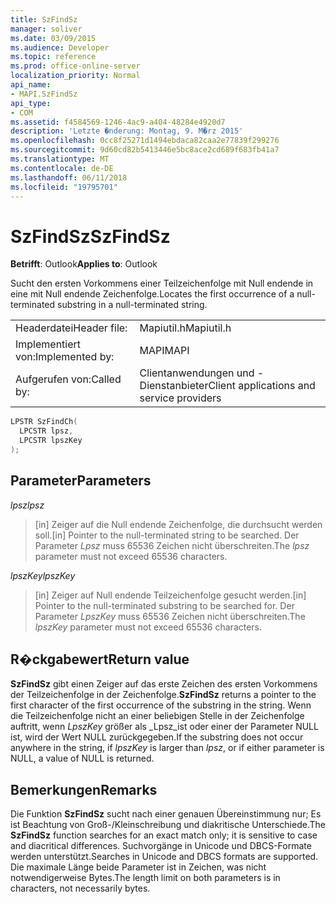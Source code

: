 ```yaml
---
title: SzFindSz
manager: soliver
ms.date: 03/09/2015
ms.audience: Developer
ms.topic: reference
ms.prod: office-online-server
localization_priority: Normal
api_name:
- MAPI.SzFindSz
api_type:
- COM
ms.assetid: f4584569-1246-4ac9-a404-48284e4920d7
description: 'Letzte �nderung: Montag, 9. M�rz 2015'
ms.openlocfilehash: 0cc8f25271d1494ebdaca82caa2e77839f299276
ms.sourcegitcommit: 9d60cd82b5413446e5bc8ace2cd689f683fb41a7
ms.translationtype: MT
ms.contentlocale: de-DE
ms.lasthandoff: 06/11/2018
ms.locfileid: "19795701"
---
```

# <a name="szfindsz"></a><span data-ttu-id="a0e31-103">SzFindSz</span><span class="sxs-lookup"><span data-stu-id="a0e31-103">SzFindSz</span></span>

  
  
<span data-ttu-id="a0e31-104">**Betrifft**: Outlook</span><span class="sxs-lookup"><span data-stu-id="a0e31-104">**Applies to**: Outlook</span></span> 
  
<span data-ttu-id="a0e31-105">Sucht den ersten Vorkommens einer Teilzeichenfolge mit Null endende in eine mit Null endende Zeichenfolge.</span><span class="sxs-lookup"><span data-stu-id="a0e31-105">Locates the first occurrence of a null-terminated substring in a null-terminated string.</span></span> 
  
|||
|:-----|:-----|
|<span data-ttu-id="a0e31-106">Headerdatei</span><span class="sxs-lookup"><span data-stu-id="a0e31-106">Header file:</span></span>  <br/> |<span data-ttu-id="a0e31-107">Mapiutil.h</span><span class="sxs-lookup"><span data-stu-id="a0e31-107">Mapiutil.h</span></span>  <br/> |
|<span data-ttu-id="a0e31-108">Implementiert von:</span><span class="sxs-lookup"><span data-stu-id="a0e31-108">Implemented by:</span></span>  <br/> |<span data-ttu-id="a0e31-109">MAPI</span><span class="sxs-lookup"><span data-stu-id="a0e31-109">MAPI</span></span>  <br/> |
|<span data-ttu-id="a0e31-110">Aufgerufen von:</span><span class="sxs-lookup"><span data-stu-id="a0e31-110">Called by:</span></span>  <br/> |<span data-ttu-id="a0e31-111">Clientanwendungen und -Dienstanbieter</span><span class="sxs-lookup"><span data-stu-id="a0e31-111">Client applications and service providers</span></span>  <br/> |
   
```cpp
LPSTR SzFindCh(
  LPCSTR lpsz,
  LPCSTR lpszKey
);
```

## <a name="parameters"></a><span data-ttu-id="a0e31-112">Parameter</span><span class="sxs-lookup"><span data-stu-id="a0e31-112">Parameters</span></span>

 <span data-ttu-id="a0e31-113">_lpsz_</span><span class="sxs-lookup"><span data-stu-id="a0e31-113">_lpsz_</span></span>
  
> <span data-ttu-id="a0e31-114">[in] Zeiger auf die Null endende Zeichenfolge, die durchsucht werden soll.</span><span class="sxs-lookup"><span data-stu-id="a0e31-114">[in] Pointer to the null-terminated string to be searched.</span></span> <span data-ttu-id="a0e31-115">Der Parameter _Lpsz_ muss 65536 Zeichen nicht überschreiten.</span><span class="sxs-lookup"><span data-stu-id="a0e31-115">The  _lpsz_ parameter must not exceed 65536 characters.</span></span> 
    
 <span data-ttu-id="a0e31-116">_lpszKey_</span><span class="sxs-lookup"><span data-stu-id="a0e31-116">_lpszKey_</span></span>
  
> <span data-ttu-id="a0e31-117">[in] Zeiger auf Null endende Teilzeichenfolge gesucht werden.</span><span class="sxs-lookup"><span data-stu-id="a0e31-117">[in] Pointer to the null-terminated substring to be searched for.</span></span> <span data-ttu-id="a0e31-118">Der Parameter _LpszKey_ muss 65536 Zeichen nicht überschreiten.</span><span class="sxs-lookup"><span data-stu-id="a0e31-118">The  _lpszKey_ parameter must not exceed 65536 characters.</span></span> 
    
## <a name="return-value"></a><span data-ttu-id="a0e31-119">R�ckgabewert</span><span class="sxs-lookup"><span data-stu-id="a0e31-119">Return value</span></span>

 <span data-ttu-id="a0e31-120">**SzFindSz** gibt einen Zeiger auf das erste Zeichen des ersten Vorkommens der Teilzeichenfolge in der Zeichenfolge.</span><span class="sxs-lookup"><span data-stu-id="a0e31-120">**SzFindSz** returns a pointer to the first character of the first occurrence of the substring in the string.</span></span> <span data-ttu-id="a0e31-121">Wenn die Teilzeichenfolge nicht an einer beliebigen Stelle in der Zeichenfolge auftritt, wenn _LpszKey_ größer als _Lpsz_ist oder einer der Parameter NULL ist, wird der Wert NULL zurückgegeben.</span><span class="sxs-lookup"><span data-stu-id="a0e31-121">If the substring does not occur anywhere in the string, if  _lpszKey_ is larger than  _lpsz_, or if either parameter is NULL, a value of NULL is returned.</span></span> 
  
## <a name="remarks"></a><span data-ttu-id="a0e31-122">Bemerkungen</span><span class="sxs-lookup"><span data-stu-id="a0e31-122">Remarks</span></span>

<span data-ttu-id="a0e31-123">Die Funktion **SzFindSz** sucht nach einer genauen Übereinstimmung nur; Es ist Beachtung von Groß-/Kleinschreibung und diakritische Unterschiede.</span><span class="sxs-lookup"><span data-stu-id="a0e31-123">The **SzFindSz** function searches for an exact match only; it is sensitive to case and diacritical differences.</span></span> <span data-ttu-id="a0e31-124">Suchvorgänge in Unicode und DBCS-Formate werden unterstützt.</span><span class="sxs-lookup"><span data-stu-id="a0e31-124">Searches in Unicode and DBCS formats are supported.</span></span> <span data-ttu-id="a0e31-125">Die maximale Länge beide Parameter ist in Zeichen, was nicht notwendigerweise Bytes.</span><span class="sxs-lookup"><span data-stu-id="a0e31-125">The length limit on both parameters is in characters, not necessarily bytes.</span></span> 
  

